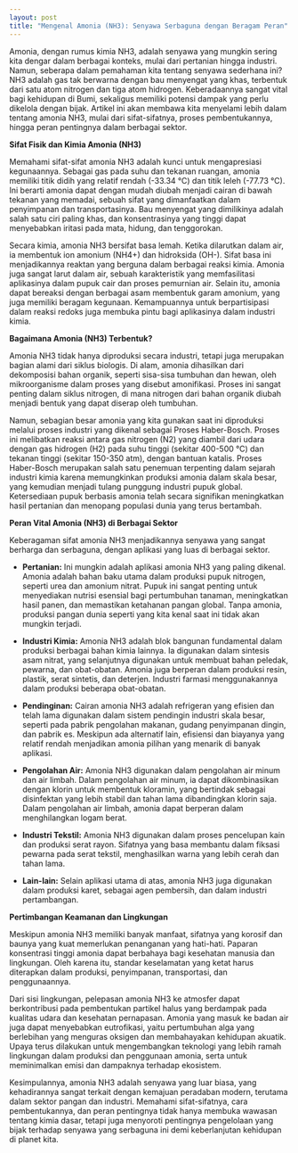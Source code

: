 ```yaml
---
layout: post
title: "Mengenal Amonia (NH3): Senyawa Serbaguna dengan Beragam Peran"
---
```


Amonia, dengan rumus kimia NH3, adalah senyawa yang mungkin sering kita dengar dalam berbagai konteks, mulai dari pertanian hingga industri. Namun, seberapa dalam pemahaman kita tentang senyawa sederhana ini? NH3 adalah gas tak berwarna dengan bau menyengat yang khas, terbentuk dari satu atom nitrogen dan tiga atom hidrogen. Keberadaannya sangat vital bagi kehidupan di Bumi, sekaligus memiliki potensi dampak yang perlu dikelola dengan bijak. Artikel ini akan membawa kita menyelami lebih dalam tentang amonia NH3, mulai dari sifat-sifatnya, proses pembentukannya, hingga peran pentingnya dalam berbagai sektor.

**Sifat Fisik dan Kimia Amonia (NH3)**

Memahami sifat-sifat amonia NH3 adalah kunci untuk mengapresiasi kegunaannya. Sebagai gas pada suhu dan tekanan ruangan, amonia memiliki titik didih yang relatif rendah (-33.34 °C) dan titik leleh (-77.73 °C). Ini berarti amonia dapat dengan mudah diubah menjadi cairan di bawah tekanan yang memadai, sebuah sifat yang dimanfaatkan dalam penyimpanan dan transportasinya. Bau menyengat yang dimilikinya adalah salah satu ciri paling khas, dan konsentrasinya yang tinggi dapat menyebabkan iritasi pada mata, hidung, dan tenggorokan.

Secara kimia, amonia NH3 bersifat basa lemah. Ketika dilarutkan dalam air, ia membentuk ion amonium (NH4+) dan hidroksida (OH-). Sifat basa ini menjadikannya reaktan yang berguna dalam berbagai reaksi kimia. Amonia juga sangat larut dalam air, sebuah karakteristik yang memfasilitasi aplikasinya dalam pupuk cair dan proses pemurnian air. Selain itu, amonia dapat bereaksi dengan berbagai asam membentuk garam amonium, yang juga memiliki beragam kegunaan. Kemampuannya untuk berpartisipasi dalam reaksi redoks juga membuka pintu bagi aplikasinya dalam industri kimia.

**Bagaimana Amonia (NH3) Terbentuk?**

Amonia NH3 tidak hanya diproduksi secara industri, tetapi juga merupakan bagian alami dari siklus biologis. Di alam, amonia dihasilkan dari dekomposisi bahan organik, seperti sisa-sisa tumbuhan dan hewan, oleh mikroorganisme dalam proses yang disebut amonifikasi. Proses ini sangat penting dalam siklus nitrogen, di mana nitrogen dari bahan organik diubah menjadi bentuk yang dapat diserap oleh tumbuhan.

Namun, sebagian besar amonia yang kita gunakan saat ini diproduksi melalui proses industri yang dikenal sebagai Proses Haber-Bosch. Proses ini melibatkan reaksi antara gas nitrogen (N2) yang diambil dari udara dengan gas hidrogen (H2) pada suhu tinggi (sekitar 400-500 °C) dan tekanan tinggi (sekitar 150-350 atm), dengan bantuan katalis. Proses Haber-Bosch merupakan salah satu penemuan terpenting dalam sejarah industri kimia karena memungkinkan produksi amonia dalam skala besar, yang kemudian menjadi tulang punggung industri pupuk global. Ketersediaan pupuk berbasis amonia telah secara signifikan meningkatkan hasil pertanian dan menopang populasi dunia yang terus bertambah.

**Peran Vital Amonia (NH3) di Berbagai Sektor**

Keberagaman sifat amonia NH3 menjadikannya senyawa yang sangat berharga dan serbaguna, dengan aplikasi yang luas di berbagai sektor.

*   **Pertanian:** Ini mungkin adalah aplikasi amonia NH3 yang paling dikenal. Amonia adalah bahan baku utama dalam produksi pupuk nitrogen, seperti urea dan amonium nitrat. Pupuk ini sangat penting untuk menyediakan nutrisi esensial bagi pertumbuhan tanaman, meningkatkan hasil panen, dan memastikan ketahanan pangan global. Tanpa amonia, produksi pangan dunia seperti yang kita kenal saat ini tidak akan mungkin terjadi.

*   **Industri Kimia:** Amonia NH3 adalah blok bangunan fundamental dalam produksi berbagai bahan kimia lainnya. Ia digunakan dalam sintesis asam nitrat, yang selanjutnya digunakan untuk membuat bahan peledak, pewarna, dan obat-obatan. Amonia juga berperan dalam produksi resin, plastik, serat sintetis, dan deterjen. Industri farmasi menggunakannya dalam produksi beberapa obat-obatan.

*   **Pendinginan:** Cairan amonia NH3 adalah refrigeran yang efisien dan telah lama digunakan dalam sistem pendingin industri skala besar, seperti pada pabrik pengolahan makanan, gudang penyimpanan dingin, dan pabrik es. Meskipun ada alternatif lain, efisiensi dan biayanya yang relatif rendah menjadikan amonia pilihan yang menarik di banyak aplikasi.

*   **Pengolahan Air:** Amonia NH3 digunakan dalam pengolahan air minum dan air limbah. Dalam pengolahan air minum, ia dapat dikombinasikan dengan klorin untuk membentuk kloramin, yang bertindak sebagai disinfektan yang lebih stabil dan tahan lama dibandingkan klorin saja. Dalam pengolahan air limbah, amonia dapat berperan dalam menghilangkan logam berat.

*   **Industri Tekstil:** Amonia NH3 digunakan dalam proses pencelupan kain dan produksi serat rayon. Sifatnya yang basa membantu dalam fiksasi pewarna pada serat tekstil, menghasilkan warna yang lebih cerah dan tahan lama.

*   **Lain-lain:** Selain aplikasi utama di atas, amonia NH3 juga digunakan dalam produksi karet, sebagai agen pembersih, dan dalam industri pertambangan.

**Pertimbangan Keamanan dan Lingkungan**

Meskipun amonia NH3 memiliki banyak manfaat, sifatnya yang korosif dan baunya yang kuat memerlukan penanganan yang hati-hati. Paparan konsentrasi tinggi amonia dapat berbahaya bagi kesehatan manusia dan lingkungan. Oleh karena itu, standar keselamatan yang ketat harus diterapkan dalam produksi, penyimpanan, transportasi, dan penggunaannya.

Dari sisi lingkungan, pelepasan amonia NH3 ke atmosfer dapat berkontribusi pada pembentukan partikel halus yang berdampak pada kualitas udara dan kesehatan pernapasan. Amonia yang masuk ke badan air juga dapat menyebabkan eutrofikasi, yaitu pertumbuhan alga yang berlebihan yang menguras oksigen dan membahayakan kehidupan akuatik. Upaya terus dilakukan untuk mengembangkan teknologi yang lebih ramah lingkungan dalam produksi dan penggunaan amonia, serta untuk meminimalkan emisi dan dampaknya terhadap ekosistem.

Kesimpulannya, amonia NH3 adalah senyawa yang luar biasa, yang kehadirannya sangat terkait dengan kemajuan peradaban modern, terutama dalam sektor pangan dan industri. Memahami sifat-sifatnya, cara pembentukannya, dan peran pentingnya tidak hanya membuka wawasan tentang kimia dasar, tetapi juga menyoroti pentingnya pengelolaan yang bijak terhadap senyawa yang serbaguna ini demi keberlanjutan kehidupan di planet kita.
